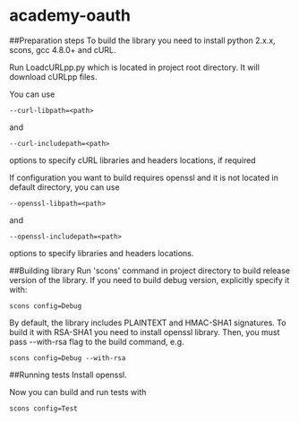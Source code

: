 academy-oauth
=============
##Preparation steps
To build the library you need to install python 2.x.x, scons, gcc 4.8.0+ and cURL.

Run LoadcURLpp.py which is located in project root directory. It will download 
cURLpp files.

You can use
```
--curl-libpath=<path>
```
and
```
--curl-includepath=<path>
```
options to specify cURL libraries and headers locations, if required

If configuration you want to build requires openssl and it is not located in default directory, you can use 
```
--openssl-libpath=<path>
```
and
```
--openssl-includepath=<path>
```
options to specify libraries and headers locations.

##Building library
Run 'scons' command in project directory to build release version of the
library. If you need to build debug version, explicitly specify it with:
```
scons config=Debug
```

By default, the library includes PLAINTEXT and HMAC-SHA1 signatures. To build 
it with RSA-SHA1 you need to install openssl library. Then, you must pass 
--with-rsa flag to the build command, e.g.
```
scons config=Debug --with-rsa
```

##Running tests
Install openssl.

Now you can build and run tests with
```
scons config=Test
```
